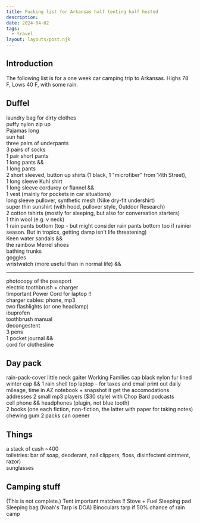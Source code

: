 ```yaml
---
title: Packing list for Arkansas half tenting half hosted
description:
date: 2024-04-02
tags:
  - travel
layout: layouts/post.njk
---
```


## Introduction  

The following list is for a one week car camping trip to Arkansas. Highs 78 F, Lows 40 F, with some rain.
  
## Duffel 
   
laundry bag for dirty clothes  
puffy nylon zip up  
Pajamas long  
sun hat      
three pairs of underpants  
3 pairs of socks    
1 pair short pants    
1 long pants &&    
1 long pants    
2 short sleeved, button up shirts (1 black, 1 "microfiber" from 14th Street),     
1 long sleeve Kuhl shirt  
1 long sleeve corduroy or flannel &&  
1 vest (mainly for pockets in car situations)  
long sleeve pullover, synthetic mesh (Nike dry-fit undershirt)    
super thin sunshirt (with hood, pullover style, Outdoor Research)    
2 cotton tshirts (mostly for sleeping, but also for conversation starters)    
1 thin wool (e.g. v neck)  
1 rain pants bottom (top - but might consider rain pants bottom too if rainier season. But in tropics, getting damp isn't life threatening)    
Keen water sandals &&  
the rainbow Merrel shoes   
bathing trunks    
goggles  
wristwatch (more useful than in normal life)  &&  

---
photocopy of the passport    
electric toothbrush + charger  
!important Power Cord for laptop !!  
charger cables: phone, mp3  
two flashlights (or one headlamp)    
ibuprofen    
toothbrush manual  
decongestent  
3 pens    
1 pocket journal &&  
cord for clothesline    

## Day pack
rain-pack-cover
little neck gaiter
Working Families cap
black nylon fur lined winter cap &&
1 rain shell top
laptop - for taxes and email 
print out daily mileage, time in AZ notebook + snapshot it
get the accomodations addresses
2 small mp3 players ($30 style) with Chop Bard podcasts  
cell phone  &&
headphones (plugin, not blue tooth)  
2 books (one each fiction, non-fiction, the latter with paper for taking notes)  
chewing gum 2 packs 
can opener 

## Things    
a stack of cash ~400  
toiletries: bar of soap, deoderant, nail clippers, floss, disinfectent ointment, razor)  
sunglasses  

## Camping stuff
(This is not complete.) 
Tent
important matches !!
Stove + Fuel
Sleeping pad
Sleeping bag
(Noah's Tarp is DOA)
Binoculars
tarp if 50% chance of rain camp